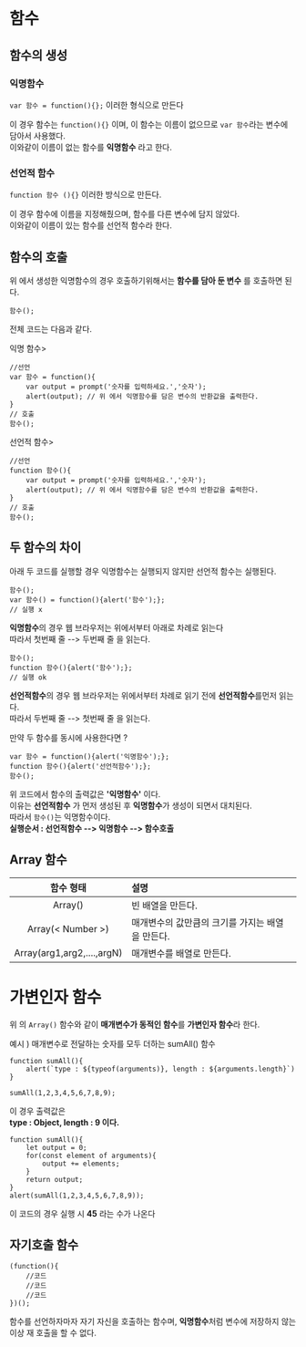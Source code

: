 # 함수

## 함수의 생성

### 익명함수
`var 함수 = function(){};` 이러한 형식으로 만든다  

이 경우  함수는 `function(){}`  이며, 이 함수는 이름이 없으므로 `var 함수`라는 변수에 담아서 사용했다.  
이와같이 이름이 없는 함수를 **익명함수** 라고 한다.  

### 선언적 함수
`function 함수 (){}` 이러한 방식으로 만든다.  

이 경우 함수에 이름을 지정해줬으며, 함수를 다른 변수에 담지 않았다.  
이와같이 이름이 있는 함수를 선언적 함수라 한다.  


## 함수의 호출
 위 에서 생성한 익명함수의 경우 호출하기위해서는 **함수를 담아 둔 변수** 를 호출하면 된다.  

```
함수();
```


전체 코드는 다음과 같다.  

익명 함수>
```
//선언
var 함수 = function(){
	var output = prompt('숫자를 입력하세요.','숫자');
	alert(output); // 위 에서 익명함수를 담은 변수의 반환값을 출력한다.
}
// 호출
함수(); 
```

선언적 함수>
```
//선언
function 함수(){
	var output = prompt('숫자를 입력하세요.','숫자');
	alert(output); // 위 에서 익명함수를 담은 변수의 반환값을 출력한다.
}
// 호출
함수(); 
```

## 두 함수의 차이

아래 두 코드를 실행할 경우 익명함수는 실행되지 않지만 선언적 함수는 실행된다.
```
함수();
var 함수() = function(){alert('함수');};
// 실행 x
```
**익명함수**의 경우 웹 브라우저는 위에서부터 아래로 차례로 읽는다  
따라서 첫번째 줄 --> 두번째 줄 을 읽는다.

```
함수();
function 함수(){alert('함수');};
// 실행 ok
```

**선언적함수**의 경우 웹 브라우저는 위에서부터 차례로 읽기 전에 **선언적함수**를먼저 읽는다.   
따라서 두번째 줄 --> 첫번째 줄 을 읽는다.  

만약 두 함수를 동시에 사용한다면 ?  
```
var 함수 = function(){alert('익명함수');};
function 함수(){alert('선언적함수');};
함수();
```
위 코드에서 함수의 출력값은 **'익명함수'** 이다.  
이유는 **선언적함수** 가 먼저 생성된 후 **익명함수**가 생성이 되면서 대치된다.  
따라서 `함수()`는 익명함수이다.  
**실행순서 : 선언적함수 --> 익명함수 --> 함수호출**


## Array 함수

함수 형태|설명
:--:|:--
Array()|빈 배열을 만든다.
Array(< Number >)|매개변수의 값만큼의 크기를 가지는 배열을 만든다.
Array(arg1,arg2,....,argN)|매개변수를 배열로 만든다.

# 가변인자 함수

위 의 `Array()` 함수와 같이 **매개변수가 동적인 함수**를 **가변인자 함수**라 한다.  

예시 ) 매개변수로 전달하는 숫자를 모두 더하는 sumAll() 함수  
```
function sumAll(){
	alert(`type : ${typeof(arguments)}, length : ${arguments.length}`)
}

sumAll(1,2,3,4,5,6,7,8,9);
```
 이 경우 출력값은  
**type : Object, length : 9 이다.**  

```
function sumAll(){
	let output = 0;
	for(const element of arguments){
		output += elements;
	}
	return output;
}
alert(sumAll(1,2,3,4,5,6,7,8,9));
```
이 코드의 경우 실행 시 **45** 라는 수가 나온다


## 자기호출 함수
```
(function(){
	//코드
	//코드
	//코드
})();
```
함수를 선언하자마자 자기 자신을 호출하는 함수며, **익명함수**처럼 변수에 저장하지 않는 이상 재 호출을 할 수 없다.  
